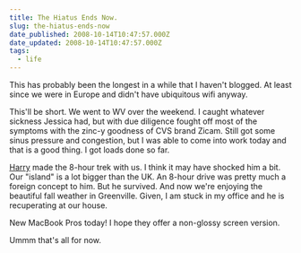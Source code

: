 ```yaml
---
title: The Hiatus Ends Now.
slug: the-hiatus-ends-now
date_published: 2008-10-14T10:47:57.000Z
date_updated: 2008-10-14T10:47:57.000Z
tags:
  - life
---
```


This has probably been the longest in a while that I haven't blogged. At least since we were in Europe and didn't have ubiquitous wifi anyway.

This'll be short. We went to WV over the weekend. I caught whatever sickness Jessica had, but with due diligence fought off most of the symptoms with the zinc-y goodness of CVS brand Zicam. Still got some sinus pressure and congestion, but I was able to come into work today and that is a good thing. I got loads done so far.

[Harry](http://mynameisharry.tumblr.com/) made the 8-hour trek with us. I think it may have shocked him a bit. Our "island" is a lot bigger than the UK. An 8-hour drive was pretty much a foreign concept to him. But he survived. And now we're enjoying the beautiful fall weather in Greenville. Given, I am stuck in my office and he is recuperating at our house.

New MacBook Pros today! I hope they offer a non-glossy screen version.

Ummm that's all for now.
